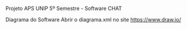 Projeto APS UNIP 5º Semestre - Software CHAT

Diagrama do Software
Abrir o diagrama.xml no site https://www.draw.io/
